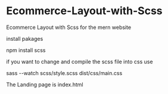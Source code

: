 # Ecommerce-Layout-with-Scss
Ecommerce Layout with Scss for the mern website 

install pakages

npm install scss

if you want to change and compile the scss file into css use 

sass --watch scss/style.scss dist/css/main.css

The Landing page is index.html

